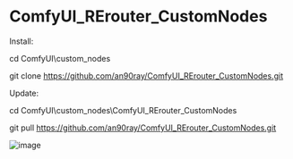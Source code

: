 # ComfyUI_RErouter_CustomNodes

Install:

cd ComfyUI\custom_nodes

git clone https://github.com/an90ray/ComfyUI_RErouter_CustomNodes.git

Update:

cd ComfyUI\custom_nodes\ComfyUI_RErouter_CustomNodes

git pull https://github.com/an90ray/ComfyUI_RErouter_CustomNodes.git

![image](https://github.com/an90ray/ComfyUI_RErouter_CustomNodes/assets/154269455/801f289d-2c5d-413f-9b92-195f57f25606)
